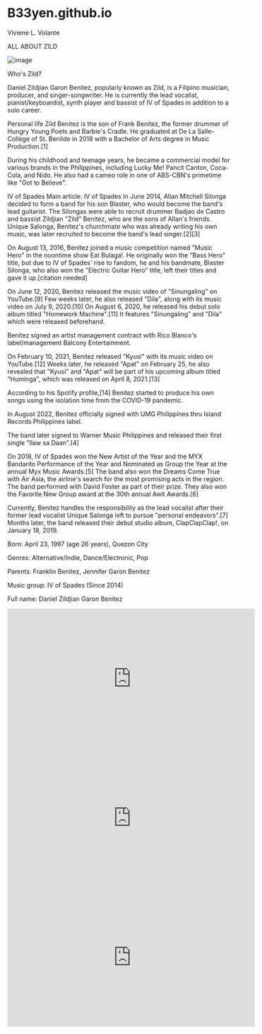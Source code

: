 # B33yen.github.io

Viviene L. Volante



ALL ABOUT ZILD


![image](https://github.com/B33yen/B33yen.github.io/assets/152234442/b665dd86-9d02-46f4-b1a2-78197802d86c)

Who's Zild?


Daniel Zildjian Garon Benitez, popularly known as Zild, is a Filipino musician, producer, and singer-songwriter. He is currently the lead vocalist, pianist/keyboardist, synth player and bassist of IV of Spades in addition to a solo career.


Personal life
Zild Benitez is the son of Frank Benitez, the former drummer of Hungry Young Poets and Barbie's Cradle. He graduated at De La Salle-College of St. Benilde in 2018 with a Bachelor of Arts degree in Music Production.[1]


During his childhood and teenage years, he became a commercial model for various brands in the Philippines, including Lucky Me! Pancit Canton, Coca-Cola, and Nido. He also had a cameo role in one of ABS-CBN's primetime like "Got to Believe".


IV of Spades
Main article: IV of Spades
In June 2014, Allan Mitchell Silonga decided to form a band for his son Blaster, who would become the band's lead guitarist. The Silongas were able to recruit drummer Badjao de Castro and bassist Zildjian "Zild" Benitez, who are the sons of Allan's friends. Unique Salonga, Benitez's churchmate who was already writing his own music, was later recruited to become the band's lead singer.[2][3]


On August 13, 2016, Benitez joined a music competition named "Music Hero" in the noontime show Eat Bulaga!. He originally won the "Bass Hero" title, but due to IV of Spades' rise to fandom, he and his bandmate, Blaster Silonga, who also won the "Electric Guitar Hero" title, left their titles and gave it up.[citation needed]

On June 12, 2020, Benitez released the music video of "Sinungaling" on YouTube.[9] Few weeks later, he also released "Dila", along with its music video on July 9, 2020.[10] On August 6, 2020, he released his debut solo album titled "Homework Machine".[11] It features "Sinungaling" and "Dila" which were released beforehand.

Benitez signed an artist management contract with Rico Blanco's label/management Balcony Entertainment.

On February 10, 2021, Benitez released "Kyusi" with its music video on YouTube.[12] Weeks later, he released "Apat" on February 25, he also revealed that "Kyusi" and "Apat" will be part of his upcoming album titled "Huminga", which was released on April 8, 2021.[13]

According to his Spotify profile,[14] Benitez started to produce his own songs using the isolation time from the COVID-19 pandemic.

In August 2022, Benitez officially signed with UMG Philippines thru Island Records Philippines label.

The band later signed to Warner Music Philippines and released their first single "Ilaw sa Daan".[4]

On 2018, IV of Spades won the New Artist of the Year and the MYX Bandarito Performance of the Year and Nominated as Group the Year at the annual Myx Music Awards.[5] The band also won the Dreams Come True with Air Asia, the airline's search for the most promising acts in the region. The band performed with David Foster as part of their prize. They also won the Favorite New Group award at the 30th annual Awit Awards.[6]

Currently, Benitez handles the responsibility as the lead vocalist after their former lead vocalist Unique Salonga left to pursue "personal endeavors".[7] Months later, the band released their debut studio album, ClapClapClap!, on January 18, 2019.


Born: April 23, 1997 (age 26 years), Quezon City


Genres: Alternative/Indie, Dance/Electronic, Pop


Parents: Franklin Benitez, Jennifer Garon Benitez



Music group: IV of Spades (Since 2014)


Full name: Daniel Zildjian Garon Benitez


<iframe width="560" height="315" src="https://www.youtube.com/embed/-0JlqYekQlQ?si=bzVmN66B6t7sAsYP" title="YouTube video player" frameborder="0" allow="accelerometer; autoplay; clipboard-write; encrypted-media; gyroscope; picture-in-picture; web-share" allowfullscreen></iframe>


<iframe width="560" height="315" src="https://www.youtube.com/embed/i3CJXdLlKJo?si=Jx0divvuIpR2Ig7D" title="YouTube video player" frameborder="0" allow="accelerometer; autoplay; clipboard-write; encrypted-media; gyroscope; picture-in-picture; web-share" allowfullscreen></iframe>


<iframe width="560" height="315" src="https://www.youtube.com/embed/oANcoZyyWnI?si=8sGL7yNxO_p2uhhJ" title="YouTube video player" frameborder="0" allow="accelerometer; autoplay; clipboard-write; encrypted-media; gyroscope; picture-in-picture; web-share" allowfullscreen></iframe>
